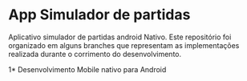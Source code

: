 # App Simulador de partidas

Aplicativo simulador de partidas android Nativo. Este repositório foi organizado em alguns branches que representam as implementações realizada durante o corrimento do desenvolvimento.

1* Desenvolvimento Mobile nativo para Android
  
